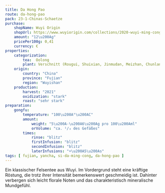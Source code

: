 ```yaml
---
title: Da Hong Pao
route: da-hong-pao
pack: 23-1-Chinas-Schaetze
purchase:
    shopName: Wuyi Origin
    shopUrl: https://www.wuyiorigin.com/collections/2020-wuyi-ming-cong/products/da-hong-pao-blended-%E6%8B%BC%E9%85%8D%E5%A4%A7%E7%BA%A2%E8%A2%8D-2022?variant=40074178756696
    amount: "12\u200Ag"
    pricePer100g: 0,41
    currency: €
properties:
    categorization:
        tea:  Oolong
        plant: Verschnitt (Rougui, Shuixian, Jinmudan, Meizhan, Chunlan)
    origin:
        country: "China"
        province: "Fujian"
        region: "Wuyishan"
    production:
        harvest: "2021"
        oxidization: "stark"
        roast: "sehr stark"
preparation:
    gongfu:
        temperature: "100\u200A°\u200AC"
        amount:
            weight: "5\u200A-\u200A6\u200Ag pro 100\u200Aml"
            orVolume: "ca. ¹/₃ des Gefäßes"
        times:
            rinse: "blitz"
            firstInfusion: "blitz"
            secondInfusion: "blitz"
            laterInfusions: "+\u200A5\u200As"
tags: [ fujian, yancha, si-da-ming-cong, da-hong-pao ]
---
```

Ein klassischer Felsentee aus Wuyi. Im Vordergrund steht eine kräftige Röstung, die trotz ihrer Intensität bemerkenswert geschmeidig ist. Dahinter verbergen sich leicht florale Noten und das charakteristisch mineralische Mundgefühl.